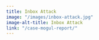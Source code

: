 ```yaml
---
title: Inbox Attack
image: "/images/inbox-attack.jpg"
image-alt-title: Inbox Attack
link: "/case-mogul-report/"
---
```


